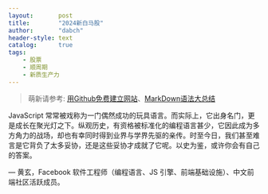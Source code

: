```yaml
---
layout:       post
title:        "2024新白马股"
author:       "dabch"
header-style: text
catalog:      true
tags:
    - 股票
    - 顺周期
    - 新质生产力
---
```


> 萌新请参考: [用Github免费建立网站](https://www.bilibili.com/video/BV12H4y1N7Q4/)、[MarkDown语法大总结](https://blog.csdn.net/xdnxl/article/details/129518943) 

JavaScript 常常被戏称为一门偶然成功的玩具语言。而实际上，它出身名门，更是成长在聚光灯之下。纵观历史，有资格被标准化的编程语言甚少，它因此成为多方角力的战场，却也有幸同时得到业界与学界先驱的亲传。时至今日，我们甚至难言是它背负了太多妥协，还是这些妥协才成就了它呢。以史为鉴，或许你会有自己的答案。

— 黄玄，Facebook 软件工程师（编程语言、JS 引擎、前端基础设施）、中文前端社区活跃成员。
